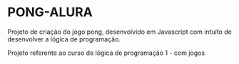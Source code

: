 # PONG-ALURA

Projeto de criação do jogo pong, desenvolvido em Javascript com intuíto de desenvolver a lógica de programação. 

Projeto referente ao curso de lógica de programação 1 - com jogos

